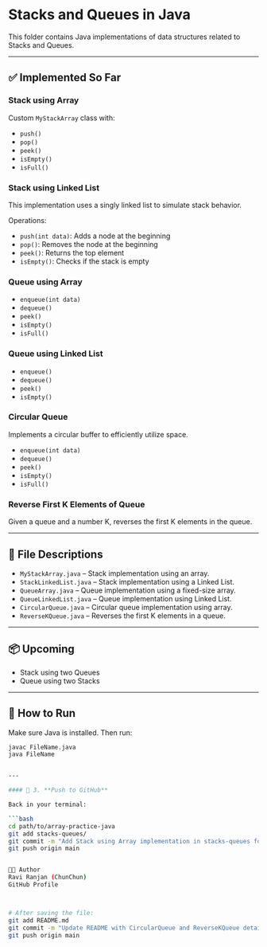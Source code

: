 # Stacks and Queues in Java

This folder contains Java implementations of data structures related to Stacks and Queues.

---

## ✅ Implemented So Far

### Stack using Array
Custom `MyStackArray` class with:
- `push()`
- `pop()`
- `peek()`
- `isEmpty()`
- `isFull()`

### Stack using Linked List
This implementation uses a singly linked list to simulate stack behavior.

Operations:
- `push(int data)`: Adds a node at the beginning
- `pop()`: Removes the node at the beginning
- `peek()`: Returns the top element
- `isEmpty()`: Checks if the stack is empty

### Queue using Array
- `enqueue(int data)`
- `dequeue()`
- `peek()`
- `isEmpty()`
- `isFull()`

### Queue using Linked List
- `enqueue()`
- `dequeue()`
- `peek()`
- `isEmpty()`

### Circular Queue
Implements a circular buffer to efficiently utilize space.
- `enqueue(int data)`
- `dequeue()`
- `peek()`
- `isEmpty()`
- `isFull()`

### Reverse First K Elements of Queue
Given a queue and a number K, reverses the first K elements in the queue.

---

## 📂 File Descriptions

- `MyStackArray.java` – Stack implementation using an array.
- `StackLinkedList.java` – Stack implementation using a Linked List.
- `QueueArray.java` – Queue implementation using a fixed-size array.
- `QueueLinkedList.java` – Queue implementation using Linked List.
- `CircularQueue.java` – Circular queue implementation using array.
- `ReverseKQueue.java` – Reverses the first K elements in a queue.

---

## 📦 Upcoming

- Stack using two Queues
- Queue using two Stacks

---

## 📌 How to Run

Make sure Java is installed. Then run:

```bash
javac FileName.java
java FileName


---

#### 🧠 3. **Push to GitHub**

Back in your terminal:

```bash
cd path/to/array-practice-java
git add stacks-queues/
git commit -m "Add Stack using Array implementation in stacks-queues folder"
git push origin main


👨‍💻 Author
Ravi Ranjan (ChunChun)
GitHub Profile



# After saving the file:
git add README.md
git commit -m "Update README with CircularQueue and ReverseKQueue details"
git push origin main